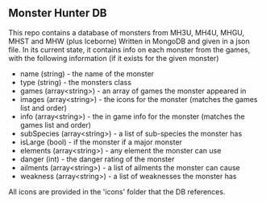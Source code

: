 ## Monster Hunter DB

This repo contains a database of monsters from MH3U, MH4U, MHGU, MHST and MHW (plus Iceborne) Written in MongoDB and given in a json file. In its current state, it contains info on each monster from the games, with the following information (if it exists for the given monster)

* name (string) - the name of the monster
* type (string) - the monsters class
* games (array\<string\>) - an array of games the monster appeared in
* images (array\<string\>) - the icons for the monster (matches the games list and order)
* info (array\<string\>) - the in game info for the monster (matches the games list and order)
* subSpecies (array\<string\>) - a list of sub-species the monster has
* isLarge (bool) - if the monster if a major monster
* elements (array\<string\>) - any element the monster can use
* danger (int) - the danger rating of the monster
* ailments (array\<string\>) - a list of ailments the monster can cause
* weakness (array\<string\>) - a list of weaknesses the monster has

All icons are provided in the 'icons' folder that the DB references.
